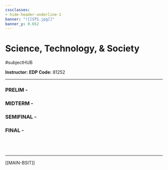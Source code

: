 ```yaml
---
cssclasses:
- hide-header-underline-1
banner: "![[STS.jpg]]"
banner_y: 0.652
---
```


# Science, Technology, & Society
#subjectHUB 

**Instructor:**
**EDP Code:** 81252

---
### PRELIM - 
### MIDTERM - 
### SEMIFINAL - 
### FINAL - 

#

<br>

---
[[MAIN-BSIT]]